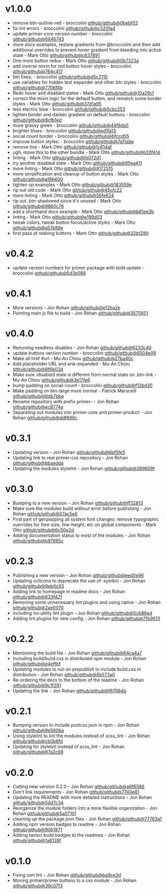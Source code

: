 # v1.0.0

 * remove btn-outline-red - broccolini [github/github@0bebf02](https://github.com/github/github/commit/0bebf02)
 * fix lint errors - broccolini [github/github@c520fa4](https://github.com/github/github/commit/c520fa4)
 * update primer-core version number - broccolini [github/github@6846743](https://github.com/github/github/commit/6846743)
 * more docs examples, restore gradients from @broccolini and then add additional overrides to prevent hover gradient from bleeding into active state - Mark Otto [github/github@c637891](https://github.com/github/github/commit/c637891)
 * One more button redux - Mark Otto [github/github@0b7323a](https://github.com/github/github/commit/0b7323a)
 * add inverse mixin for red button hover styles - broccolini [github/github@764c417](https://github.com/github/github/commit/764c417)
 * btn fixes: - broccolini [github/github@d5c2110](https://github.com/github/github/commit/d5c2110)
 * use variables for hidden text expander and other btn styles - broccolini [github/github@7706f4b](https://github.com/github/github/commit/7706f4b)
 * Redo hover and disabled states - Mark Otto [github/github@10a29cf](https://github.com/github/github/commit/10a29cf)
 * correct the mixin logic for the default button, and rematch some border styles - Mark Otto [github/github@37d1a95](https://github.com/github/github/commit/37d1a95)
 * less electric blue - broccolini [github/github@5cbc253](https://github.com/github/github/commit/5cbc253)
 * lighten border and darken gradient on default buttons - broccolini [github/github@9cfb1ed](https://github.com/github/github/commit/9cfb1ed)
 * more grassy green - broccolini [github/github@44f8da5](https://github.com/github/github/commit/44f8da5)
 * brighter blues - broccolini [github/github@ed1fa13](https://github.com/github/github/commit/ed1fa13)
 * social count border - broccolini [github/github@bfccd55](https://github.com/github/github/commit/bfccd55)
 * improve button styles: - broccolini [github/github@7a11abe](https://github.com/github/github/commit/7a11abe)
 * remove line - Mark Otto [github/github@1c614af](https://github.com/github/github/commit/1c614af)
 * ugh, move this to the other bundle - Mark Otto [github/github@b20f41d](https://github.com/github/github/commit/b20f41d)
 * linting - Mark Otto [github/github@fe072d1](https://github.com/github/github/commit/fe072d1)
 * try another disabled state - Mark Otto [github/github@95ea411](https://github.com/github/github/commit/95ea411)
 * more linting - Mark Otto [github/github@9172515](https://github.com/github/github/commit/9172515)
 * more simplification and cleanup of button styles - Mark Otto [github/github@a18b600](https://github.com/github/github/commit/a18b600)
 * tighten up examples - Mark Otto [github/github@183559e](https://github.com/github/github/commit/183559e)
 * rip out old code - Mark Otto [github/github@45cfc22](https://github.com/github/github/commit/45cfc22)
 * more linting - Mark Otto [github/github@56fe624](https://github.com/github/github/commit/56fe624)
 * rip out .btn-shadowed since it's unused - Mark Otto [github/github@9860c76](https://github.com/github/github/commit/9860c76)
 * add a shorthand docs example - Mark Otto [github/github@b61ee2b](https://github.com/github/github/commit/b61ee2b)
 * linting - Mark Otto [github/github@e198d03](https://github.com/github/github/commit/e198d03)
 * tweak colors, tweak button focus/active styles - Mark Otto [github/github@a57e89e](https://github.com/github/github/commit/a57e89e)
 * first pass at redoing buttons - Mark Otto [github/github@32bf290](https://github.com/github/github/commit/32bf290)

# v0.4.2

 * update version numbers for primer package with bold update - broccolini [github/github@5d3e089](https://github.com/github/github/commit/5d3e089)

# v0.4.1

 * More versions - Jon Rohan [github/github@e12ba2e](https://github.com/github/github/commit/e12ba2e)
 * Pointing main js file to build - Jon Rohan [github/github@3575651](https://github.com/github/github/commit/3575651)

# v0.4.0

 * Removing needless disables - Jon Rohan [github/github@6233c40](https://github.com/github/github/commit/6233c40)
 * update buttons version number - broccolini [github/github@6504e09](https://github.com/github/github/commit/6504e09)
 * Make all href #url - Mu-An Chiou [github/github@27ba40c](https://github.com/github/github/commit/27ba40c)
 * Add placeholder URL and aria-expanded - Mu-An Chiou [github/github@8f6b03d](https://github.com/github/github/commit/8f6b03d)
 * Make sure :disabled state is different from normal state on .btn-link - Mu-An Chiou [github/github@3e17fe6](https://github.com/github/github/commit/3e17fe6)
 * bump padding on social-count - broccolini [github/github@f12bd30](https://github.com/github/github/commit/f12bd30)
 * Make padding on btn-large more normal - Patrick Marsceill [github/github@6db7bbe](https://github.com/github/github/commit/6db7bbe)
 * Rename repository with prefix primer- - Jon Rohan [github/github@ec8774a](https://github.com/github/github/commit/ec8774a)
 * Separating out modules into primer-core and primer-product - Jon Rohan [github/github@ddf698c](https://github.com/github/github/commit/ddf698c)

# v0.3.1

 * Updating version - Jon Rohan [github/github@6bf5fe5](https://github.com/github/github/commit/6bf5fe5)
 * Updating link to real primer-css repository - Jon Rohan [github/github@bbaedda](https://github.com/github/github/commit/bbaedda)
 * Updating the modules stylelint - Jon Rohan [github/github@389609f](https://github.com/github/github/commit/389609f)

# v0.3.0

 * Bumping to a new version - Jon Rohan [github/github@ff32813](https://github.com/github/github/commit/ff32813)
 * Make sure the modules build without error before publishing - Jon Rohan [github/github@57ac5e6](https://github.com/github/github/commit/57ac5e6)
 * First part of genpopping all system font changes: remove typographic overrides for font-size, line-height, etc on global components - Mark Otto [github/github@6c50e2d](https://github.com/github/github/commit/6c50e2d)
 * Adding documentation status to most of the modules - Jon Rohan [github/github@b97695c](https://github.com/github/github/commit/b97695c)

# v0.2.3

 * Publishing a new version - Jon Rohan [github/github@eed0e96](https://github.com/github/github/commit/eed0e96)
 * Updating octicons to deprecate the use of :symbol - Jon Rohan [github/github@9eb0c63](https://github.com/github/github/commit/9eb0c63)
 * Adding link to homepage in readme docs - Jon Rohan [github/github@633f421](https://github.com/github/github/commit/633f421)
 * Removing some unnecessary lint plugins and using native - Jon Rohan [github/github@2ae0070](https://github.com/github/github/commit/2ae0070)
 * including no-utility lint plugin - Jon Rohan [github/github@5cb86ed](https://github.com/github/github/commit/5cb86ed)
 * Adding lint plugins for new config - Jon Rohan [github/github@7fb9613](https://github.com/github/github/commit/7fb9613)

# v0.2.2

 * Mentioning the build file - Jon Rohan [github/github@64ca4a7](https://github.com/github/github/commit/64ca4a7)
 * Including build/build.css in distributed npm module - Jon Rohan [github/github@e4effbf](https://github.com/github/github/commit/e4effbf)
 * Updating modules to run on prepublish to include build.css in distribution - Jon Rohan [github/github@5b573a0](https://github.com/github/github/commit/5b573a0)
 * Re-ordering the docs to the bottom of the readme - Jon Rohan [github/github@9c1f291](https://github.com/github/github/commit/9c1f291)
 * Updating the link - Jon Rohan [github/github@f67684b](https://github.com/github/github/commit/f67684b)

# v0.2.1

 * Bumping version to include postcss.json in npm - Jon Rohan [github/github@9e560ba](https://github.com/github/github/commit/9e560ba)
 * Using stylelint to lint the modules instead of scss_lint - Jon Rohan [github/github@cb0b8fd](https://github.com/github/github/commit/cb0b8fd)
 * Updating for stylelint instead of scss_lint - Jon Rohan [github/github@87a2c68](https://github.com/github/github/commit/87a2c68)

# v0.2.0

 * Cutting new version 0.2.0 - Jon Rohan [github/github@a6f6586](https://github.com/github/github/commit/a6f6586)
 * Don't link requirements - Jon Rohan [github/github@7740e81](https://github.com/github/github/commit/7740e81)
 * Updating the README with more detailed instructions - Jon Rohan [github/github@5dd7c34](https://github.com/github/github/commit/5dd7c34)
 * Reorganize the module folders into a more flexible organization - Jon Rohan [github/github@5a07101](https://github.com/github/github/commit/5a07101)
 * cleaning up the package.json files - Jon Rohan [github/github@77763a1](https://github.com/github/github/commit/77763a1)
 * Adding npm version badges to readme - Jon Rohan [github/github@90b1871](https://github.com/github/github/commit/90b1871)
 * Adding tavisci build badges to the readmes - Jon Rohan [github/github@1a6126f](https://github.com/github/github/commit/1a6126f)

# v0.1.0

 * Fixing sort lint - Jon Rohan [github/github@ba9ce3d](https://github.com/github/github/commit/ba9ce3d)
 * Moving primer/primer buttons to a css module - Jon Rohan [github/github@39c07f3](https://github.com/github/github/commit/39c07f3)